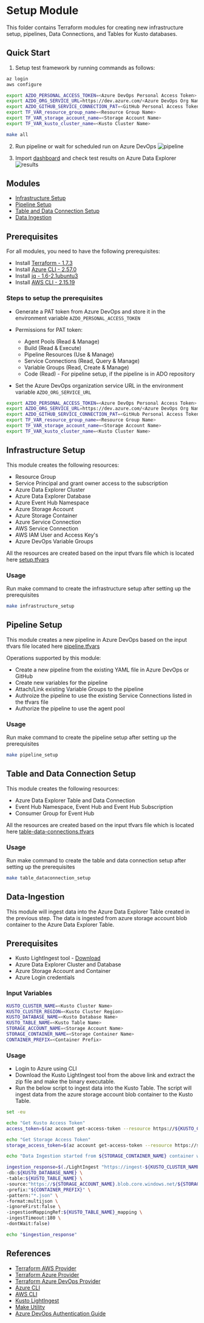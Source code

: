 # Setup Module

This folder contains Terraform modules for creating new infrastructure setup, pipelines, Data Connections, and Tables for Kusto databases.

## Quick Start
1. Setup test framework by running commands as follows:
```bash
az login
aws configure

export AZDO_PERSONAL_ACCESS_TOKEN=<Azure DevOps Personal Access Token>
export AZDO_ORG_SERVICE_URL=https://dev.azure.com/<Azure DevOps Org Name>
export AZDO_GITHUB_SERVICE_CONNECTION_PAT=<GitHub Personal Access Token>
export TF_VAR_resource_group_name=<Resource Group Name>
export TF_VAR_storage_account_name=<Storage Account Name>
export TF_VAR_kusto_cluster_name=<Kusto Cluster Name>

make all
```

2. Run pipeline or wait for scheduled run on Azure DevOps
![pipeline](../../../docs/imgs/pipeline.jpeg)

3. Import [dashboard](../../..//dashboards/example.json) and check test results on Azure Data Explorer
![results](../../..//docs/imgs/results.jpeg)

## Modules
- [Infrastructure Setup](./infrastructure/main.tf)
- [Pipeline Setup](./pipeline/main.tf)
- [Table and Data Connection Setup](./table-data-connections)
- [Data Ingestion](#Data-Ingestion)

## Prerequisites
For all modules, you need to have the following prerequisites:
- Install [Terraform - 1.7.3](https://developer.hashicorp.com/terraform/tutorials/azure-get-started/install-cli)
- Install [Azure CLI - 2.57.0](https://learn.microsoft.com/en-us/cli/azure/install-azure-cli-linux?pivots=apt)
- Install [jq - 1.6-2.1ubuntu3](https://stedolan.github.io/jq/download/)
- Install [AWS CLI - 2.15.19](https://docs.aws.amazon.com/cli/latest/userguide/install-cliv2-linux.html)

### Steps to setup the prerequisites
- Generate a PAT token from Azure DevOps and store it in the environment variable `AZDO_PERSONAL_ACCESS_TOKEN`
- Permissions for PAT token:
  - Agent Pools (Read & Manage)
  - Build (Read & Execute)
  - Pipeline Resources (Use & Manage)
  - Service Connections (Read, Query & Manage)
  - Variable Groups (Read, Create & Manage)
  - Code (Read) - For pipeline setup, if the pipeline is in ADO repository

- Set the Azure DevOps organization service URL in the environment variable `AZDO_ORG_SERVICE_URL`
```bash
export AZDO_PERSONAL_ACCESS_TOKEN=<Azure DevOps Personal Access Token>
export AZDO_ORG_SERVICE_URL=https://dev.azure.com/<Azure DevOps Org Name>
export AZDO_GITHUB_SERVICE_CONNECTION_PAT=<GitHub Personal Access Token>
export TF_VAR_resource_group_name=<Resource Group Name>
export TF_VAR_storage_account_name=<Storage Account Name>
export TF_VAR_kusto_cluster_name=<Kusto Cluster Name>
```

## Infrastructure Setup
This module creates the following resources:
- Resource Group
- Service Principal and grant owner access to the subscription
- Azure Data Explorer Cluster
- Azure Data Explorer Database
- Azure Event Hub Namespace
- Azure Storage Account
- Azure Storage Container
- Azure Service Connection
- AWS Service Connection
- AWS IAM User and Access Key's
- Azure DevOps Variable Groups

All the resources are created based on the input tfvars file which is located here [setup.tfvars](./infrastructure/setup.tfvars)

### Usage
Run make command to create the infrastructure setup after setting up the prerequisites
```bash
make infrastructure_setup
```

## Pipeline Setup
This module creates a new pipeline in Azure DevOps based on the input tfvars file located here [pipeline.tfvars](./pipeline/pipeline.tfvars)

Operations supported by this module:
- Create a new pipeline from the existing YAML file in Azure DevOps or GitHub
- Create new variables for the pipeline
- Attach/Link existing Variable Groups to the pipeline
- Authroize the pipeline to use the existing Service Connections listed in the tfvars file
- Authorize the pipeline to use the agent pool

### Usage
Run make command to create the pipeline setup after setting up the prerequisites
```bash
make pipeline_setup
```

## Table and Data Connection Setup
This module creates the following resources:
- Azure Data Explorer Table and Data Connection
- Event Hub Namespace, Event Hub  and Event Hub Subscription
- Consumer Group for Event Hub

All the resources are created based on the input tfvars file which is located here [table-data-connections.tfvars](./table-data-connections/table-data-connections.tfvars)

### Usage
Run make command to create the table and data connection setup after setting up the prerequisites
```bash
make table_dataconnection_setup
```

## Data-Ingestion
This module will ingest data into the Azure Data Explorer Table created in the previous step. The data is ingested from azure storage account blob container to the Azure Data Explorer Table.

## Prerequisites
- Kusto LightIngest tool - [Download](https://github.com/Azure/Kusto-Lightingest/releases/tag/12.1.2)
- Azure Data Explorer Cluster and Database
- Azure Storage Account and Container
- Azure Login credentials

### Input Variables
```bash
KUSTO_CLUSTER_NAME=<Kusto Cluster Name>
KUSTO_CLUSTER_REGION=<Kusto Cluster Region>
KUSTO_DATABASE_NAME=<Kusto Database Name>
KUSTO_TABLE_NAME=<Kusto Table Name>
STORAGE_ACCOUNT_NAME=<Storage Account Name>
STORAGE_CONTAINER_NAME=<Storage Container Name>
CONTAINER_PREFIX=<Container Prefix>
```
### Usage
- Login to Azure using CLI
- Download the Kusto LightIngest tool from the above link and extract the zip file and make the binary executable.
- Run the below script to ingest data into the Kusto Table. The script will ingest data from the azure storage account blob container to the Kusto Table.
```bash
set -eu

echo "Get Kusto Access Token"
access_token=$(az account get-access-token --resource https://${KUSTO_CLUSTER_NAME}.${KUSTO_CLUSTER_REGION}.kusto.windows.net --query 'accessToken' -o tsv)

echo "Get Storage Access Token"
storage_access_token=$(az account get-access-token --resource https://storage.azure.com --query accessToken -o tsv)

echo "Data Ingestion started from ${STORAGE_CONTAINER_NAME} container with ${CONTAINER_PREFIX} container prefix into ${KUSTO_TABLE_NAME} kusto table in ${KUSTO_DATABASE_NAME} database."

ingestion_response=$(./LightIngest "https://ingest-${KUSTO_CLUSTER_NAME}.${KUSTO_CLUSTER_REGION}.kusto.windows.net;Fed=True;AppToken=${access_token}" \
-db:${KUSTO_DATABASE_NAME} \
-table:${KUSTO_TABLE_NAME} \
-source:"https://${STORAGE_ACCOUNT_NAME}.blob.core.windows.net/${STORAGE_CONTAINER_NAME};token=${storage_access_token}" \
-prefix:"${CONTAINER_PREFIX}" \
-pattern:"*.json" \
-format:multijson \
-ignoreFirst:false \
-ingestionMappingRef:${KUSTO_TABLE_NAME}_mapping \
-ingestTimeout:180 \
-dontWait:false)

echo "$ingestion_response"
```

## References

* [Terraform AWS Provider](https://www.terraform.io/docs/providers/aws/index.html)
* [Terraform Azure Provider](https://www.terraform.io/docs/providers/azurerm/index.html)
* [Terraform Azure DevOps Provider](https://registry.terraform.io/providers/microsoft/azuredevops/latest/docs)
* [Azure CLI](https://docs.microsoft.com/en-us/cli/azure/install-azure-cli)
* [AWS CLI](https://docs.aws.amazon.com/cli/latest/)
* [Kusto LightIngest](https://learn.microsoft.com/en-us/azure/data-explorer/lightingest)
* [Make Utility](https://www.gnu.org/software/make/manual/make.html)
* [Azure DevOps Authentication Guide](https://registry.terraform.io/providers/microsoft/azuredevops/latest/docs/guides/authenticating_using_the_personal_access_token)